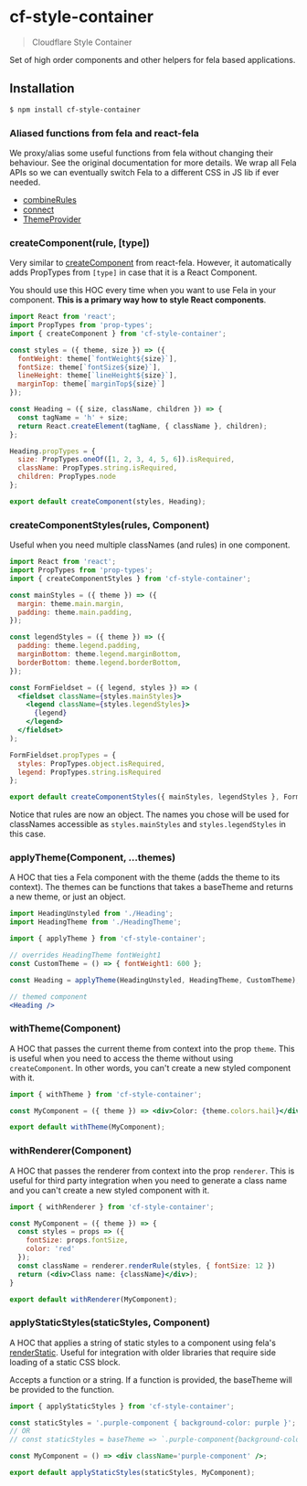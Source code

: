 # cf-style-container

> Cloudflare Style Container

Set of high order components and other helpers for fela based applications.

## Installation

```sh
$ npm install cf-style-container
```

### Aliased functions from fela and react-fela

We proxy/alias some useful functions from fela without changing their behaviour. See the original documentation for more details. We wrap all Fela APIs so we can eventually switch Fela to a different CSS in JS lib if ever needed.

- [combineRules](https://github.com/rofrischmann/fela/blob/master/docs/api/fela/combineRules.md)
- [connect](https://github.com/rofrischmann/fela/blob/master/packages/react-fela/docs/connect.md)
- [ThemeProvider](https://github.com/rofrischmann/fela/blob/master/packages/react-fela/docs/ThemeProvider.md)

### createComponent(rule, [type])

Very similar to [createComponent](https://github.com/rofrischmann/fela/blob/master/packages/react-fela/docs/createComponent.md) from react-fela. However, it automatically adds PropTypes from `[type]` in case that it is a React Component.

You should use this HOC every time when you want to use Fela in your component. **This is a primary way how to style React components**.

```jsx
import React from 'react';
import PropTypes from 'prop-types';
import { createComponent } from 'cf-style-container';

const styles = ({ theme, size }) => ({
  fontWeight: theme[`fontWeight${size}`],
  fontSize: theme[`fontSize${size}`],
  lineHeight: theme[`lineHeight${size}`],
  marginTop: theme[`marginTop${size}`]
});

const Heading = ({ size, className, children }) => {
  const tagName = 'h' + size;
  return React.createElement(tagName, { className }, children);
};

Heading.propTypes = {
  size: PropTypes.oneOf([1, 2, 3, 4, 5, 6]).isRequired,
  className: PropTypes.string.isRequired,
  children: PropTypes.node
};

export default createComponent(styles, Heading);
```

### createComponentStyles(rules, Component)

Useful when you need multiple classNames (and rules) in one component.

```jsx
import React from 'react';
import PropTypes from 'prop-types';
import { createComponentStyles } from 'cf-style-container';

const mainStyles = ({ theme }) => ({
  margin: theme.main.margin,
  padding: theme.main.padding,
});

const legendStyles = ({ theme }) => ({
  padding: theme.legend.padding,
  marginBottom: theme.legend.marginBottom,
  borderBottom: theme.legend.borderBottom,
});

const FormFieldset = ({ legend, styles }) => (
  <fieldset className={styles.mainStyles}>
    <legend className={styles.legendStyles}>
      {legend}
    </legend>
  </fieldset>
);

FormFieldset.propTypes = {
  styles: PropTypes.object.isRequired,
  legend: PropTypes.string.isRequired
};

export default createComponentStyles({ mainStyles, legendStyles }, FormFieldset);
```

Notice that rules are now an object. The names you chose will be used for classNames
accessible as `styles.mainStyles` and `styles.legendStyles` in this case.

### applyTheme(Component, ...themes)

A HOC that ties a Fela component with the theme (adds the theme to its
context). The themes can be functions that takes a baseTheme and returns a new
theme, or just an object.

```jsx
import HeadingUnstyled from './Heading';
import HeadingTheme from './HeadingTheme';

import { applyTheme } from 'cf-style-container';

// overrides HeadingTheme fontWeight1
const CustomTheme = () => { fontWeight1: 600 };

const Heading = applyTheme(HeadingUnstyled, HeadingTheme, CustomTheme);

// themed component
<Heading />
```

### withTheme(Component)

A HOC that passes the current theme from context into the prop `theme`. This is useful
when you need to access the theme without using `createComponent`. In other words,
you can't create a new styled component with it.

```jsx
import { withTheme } from 'cf-style-container';

const MyComponent = ({ theme }) => <div>Color: {theme.colors.hail}</div> 

export default withTheme(MyComponent);
```

### withRenderer(Component)

A HOC that passes the renderer from context into the prop `renderer`. This is useful
for third party integration when you need to generate a class name and you can't create
a new styled component with it.

```jsx
import { withRenderer } from 'cf-style-container';

const MyComponent = ({ theme }) => {
  const styles = props => ({
    fontSize: props.fontSize,
    color: 'red'
  });
  const className = renderer.renderRule(styles, { fontSize: 12 })
  return (<div>Class name: {className}</div>);
} 

export default withRenderer(MyComponent);
```

### applyStaticStyles(staticStyles, Component)

A HOC that applies a string of static styles to a component using fela's [renderStatic](https://github.com/rofrischmann/fela/blob/master/docs/api/fela/Renderer.md#renderstaticstyle-selector).
Useful for integration with older libraries that require side loading of a static CSS block.

Accepts a function or a string. If a function is provided, the baseTheme will be provided to the function.

```jsx
import { applyStaticStyles } from 'cf-style-container';

const staticStyles = '.purple-component { background-color: purple }';
// OR
// const staticStyles = baseTheme => `.purple-component{background-color: ${baseTheme.purple} }`

const MyComponent = () => <div className='purple-component' />;

export default applyStaticStyles(staticStyles, MyComponent);
```
